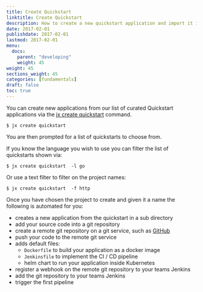 ```yaml
---
title: Create Quickstart
linktitle: Create Quickstart
description: How to create a new quickstart application and import it into Jenkins X
date: 2017-02-01
publishdate: 2017-02-01
lastmod: 2017-02-01
menu:
  docs:
    parent: "developing"
    weight: 45
weight: 45
sections_weight: 45
categories: [fundamentals]
draft: false
toc: true
---
```


                
You can create new applications from our list of curated Quickstart applications via the [jx create quickstart](/commands/jx_create_quickstart) command.


```shell
$ jx create quickstart
```

You are then prompted for a list of quickstarts to choose from.

If you know the language you wish to use you can filter the list of quickstarts shown via:

```shell
$ jx create quickstart  -l go
```

Or use a text filter to filter on the project names:

```shell
$ jx create quickstart  -f http
```

Once you have chosen the project to create and given it a name the following is automated for you:

* creates a new application from the quickstart in a sub directory
* add your source code into a git repository 
* create a remote git repository on a git service, such as [GitHub](https://github.com)
* push your code to the remote git service
* adds default files:
  * `Dockerfile` to build your application as a docker image
  * `Jenkinsfile` to implement the CI / CD pipeline
  * helm chart to run your application inside Kubernetes
* register a webhook on the remote git repository to your teams Jenkins
* add the git repository to your teams Jenkins
* trigger the first pipeline 

